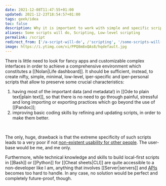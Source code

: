 ```yaml
---
date: 2021-12-08T11:47:55+01:00
updated: 2021-12-23T18:54:57+01:00
tags: geek/idea
toc: false
description: Why it is important to work with simple and specific scripts rather than dealing with complex extensive software
aliases: Some scripts will do, Scripting, Low-level scripting
permalink: /script
redirect_from: ['/a-script-will-do', /'scripting', '/some-scripts-will-do', '/some-scripts-would-do', '/low-level-scripting']
image: https://i.ytimg.com/vi/PPQ8m8xQAs8/hqdefault.jpg
---
```

There is little need to look for fancy apps and customizable complex interfaces in order to achieve a comprehensive environment which constitutes a [[Nolan|Life dashboard]]. It should be sufficient, instead, to create nifty, simple, minimal, low-level, iper-specific and iper-personal scripts that allow to preserve some crucial characteristics:
1. having most of the important data (and metadata!) in [[Ode to plain text|plain text]], so that there is no need to go through painful, stressful and long importing or exporting practices which go beyond the use of [[Pandoc]];
1. improving basic coding skills by refining and updating scripts, in order to make them better.

<br>

The only, huge, drawback is that the extreme specificity of such scripts leads to a very poor if not <u>non-existent usability for other people</u>. The user-base would be me, and me only.

Furthermore, while technical knowledge and skills to build local-first scripts in [[Bash]] or [[Python]] for [[Cheat sheets|CLI]] are quite accessible to a non-developer like I am, anything that involves [[Server|servers]] and [APIs](https://en.wikipedia.org/wiki/API 'API on Wikipedia') becomes too hard to handle. In any case, no solution would be perfect and completely future-proof, though.